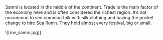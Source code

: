 Samni is located in the middle of the continent. Trade is the main factor of the economy here and is often considered the richest region. It’s not uncommon to see common folk with silk clothing and having the pocket change to hire Sea Ronin. They hold almost every festival, big or small. 

![[nw_samni.jpg]]